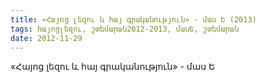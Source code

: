 ```yaml
---
title: «Հայոց լեզու և հայ գրականություն» - մաս Ե (2013)
tags: հայոցլեզու, շտեմարան2012-2013, մասԵ, շտեմարան
date: 2012-11-29
---
```



«Հայոց լեզու և հայ գրականություն» - մաս Ե
